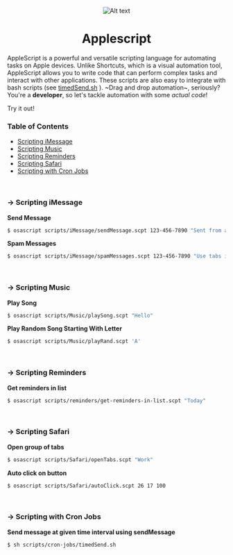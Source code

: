 <p align="center">
 <img src="https://josephmanni.com/assets/img/script-editor.png" alt="Alt text" title="Applescript">
</p>
<h1 align="center">Applescript</h1>

AppleScript is a powerful and versatile scripting language for automating tasks on Apple devices. Unlike Shortcuts, which is a visual automation tool, AppleScript allows you to write code that can perform complex tasks and interact with other applications. These scripts are also easy to integrate with bash scripts (see [timedSend.sh](https://github.com/JosephManni/applescript/timedSend.sh) ). ~Drag and drop automation~, seriously? You're a **developer**, so let's tackle automation with some *actual code*!

 Try it out!


### Table of Contents

- [Scripting iMessage](#-scripting-iMessage)
- [Scripting Music](#-scripting-Music)
- [Scripting Reminders](#-scripting-Reminders)
- [Scripting Safari](#-scripting-Safari)
- [Scripting with Cron Jobs](#-scripting-with-Cron-Jobs)

<br/>

### → Scripting iMessage

**Send Message**

```sh
$ osascript scripts/iMessage/sendMessage.scpt 123-456-7890 "Sent from applescript!"
```

**Spam Messages**

```sh
$ osascript scripts/iMessage/spamMessages.scpt 123-456-7890 "Use tabs instead of spaces next time!" 100
```


<br/>

### → Scripting Music

**Play Song**

```sh
$ osascript scripts/Music/playSong.scpt "Hello"
```

**Play Random Song Starting With Letter**

```sh
$ osascript scripts/Music/playRand.scpt 'A'
```


<br/>

### → Scripting Reminders

**Get reminders in list**

```sh
$ osascript scripts/reminders/get-reminders-in-list.scpt "Today"
```


<br/>

### → Scripting Safari

**Open group of tabs**

```sh
$ osascript scripts/Safari/openTabs.scpt "Work"
```

**Auto click on button**

```sh
$ osascript scripts/Safari/autoClick.scpt 26 17 100
```


<br/>

### → Scripting with Cron Jobs

**Send message at given time interval using sendMessage**

```sh
$ sh scripts/cron-jobs/timedSend.sh
```
